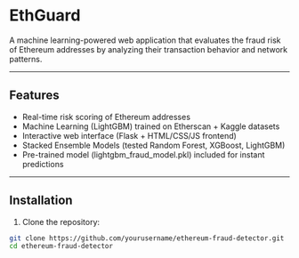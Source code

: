 # EthGuard

A machine learning-powered web application that evaluates the fraud risk of Ethereum addresses by analyzing their transaction behavior and network patterns.


---


## Features

- Real-time risk scoring of Ethereum addresses
- Machine Learning (LightGBM) trained on Etherscan + Kaggle datasets
- Interactive web interface (Flask + HTML/CSS/JS frontend)
- Stacked Ensemble Models (tested Random Forest, XGBoost, LightGBM)
- Pre-trained model (lightgbm_fraud_model.pkl) included for instant predictions

---

## Installation
1. Clone the repository:
```bash
git clone https://github.com/yourusername/ethereum-fraud-detector.git
cd ethereum-fraud-detector
